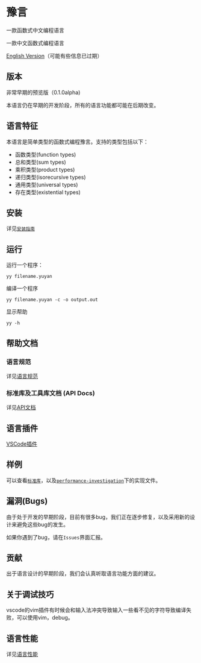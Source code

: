 # 豫言 
一款函数式中文编程语言

一款中文函数式编程语言

[English Version](README_eng.md)（可能有些信息已过期）
## 版本
非常早期的预览版（0.1.0alpha)

本语言仍在早期的开发阶段，所有的语言功能都可能在后期改变。

## 语言特征

本语言是简单类型的函数式编程豫言。支持的类型包括以下：
- 函数类型(function types)
- 总和类型(sum types)
- 乘积类型(product types)
- 递归类型(isorecursive types)
- 通用类型(universal types)
- 存在类型(existential types)


## 安装

详见[`安装指南`](InstallationInstruction.md)

## 运行

运行一个程序：
```
yy filename.yuyan
```

编译一个程序
```
yy filename.yuyan -c -o output.out
```

显示帮助
```
yy -h
```

## 帮助文档
### 语言规范

详见[语言规范](LanguageSpecification.md)

### 标准库及工具库文档 (API Docs)

详见[API文档](autogen/docs/目录.html)

## 语言插件

[VSCode插件](https://marketplace.visualstudio.com/items?itemName=yuyan-lang.yuyan-vscode)

## 样例

可以查看[`标准库`](https://github.com/yuyan-lang/yuyan/tree/master/yylib)，以及[`performance-investigation`](https://github.com/yuyan-lang/yuyan/tree/master/performance-investigation)下的实现文件。


## 漏洞(Bugs)

由于处于开发的早期阶段，目前有很多bug，我们正在逐步修复，以及采用新的设计来避免这些bug的发生。

如果你遇到了bug，请在`Issues`界面汇报。

## 贡献

出于语言设计的早期阶段，我们会认真听取语言功能方面的建议。

## 关于调试技巧 

vscode的vim插件有时候会和输入法冲突导致输入一些看不见的字符导致编译失败，可以使用vim，debug。



## 语言性能

详见[语言性能](LanguagePerformance.md)
